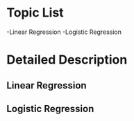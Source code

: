 # Topic List
-Linear Regression
-Logistic Regression
# Detailed Description
## Linear Regression
## Logistic Regression
